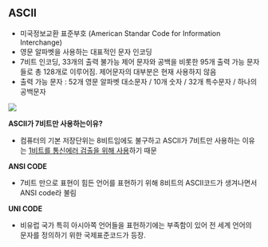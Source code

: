 ## ASCII



* 미국정보교환 표준부호 (American Standar Code for Information Interchange)
* 영문 알파벳을 사용하는 대표적인 문자 인코딩
* 7비트 인코딩, 33개의 출력 불가능 제어 문자와 공백을 비롯한 95개 출력 가능 문자들로 총 128개로 이루어짐. 제어문자의 대부분은 현재 사용하지 않음
* 출력 가능 문자 : 52개 영문 알파벳 대소문자 / 10개 숫자 / 32개 특수문자 / 하나의 공백문자

![](https://upload.wikimedia.org/wikipedia/commons/c/cf/USASCII_code_chart.png)

**ASCII가 7비트만 사용하는이유?**

- 컴퓨터의 기본 저장단위는 8비트임에도 불구하고 ASCII가 7비트만 사용하는 이유는 <u>1비트를 통신에러 검출을 위해 사용</u>하기 때문



**ANSI CODE**

- 7비트 만으로 표현이 힘든 언어를 표현하기 위해 8비트의 ASCII코드가 생겨나면서  ANSI code라 불림

**UNI CODE**

- 비유럽 국가 특히 아시아쪽 언어들을 표헌하기에는 부족함이 있어 전 세계 언어의 문자를 정의하기 위한 국제표준코드가 등장.